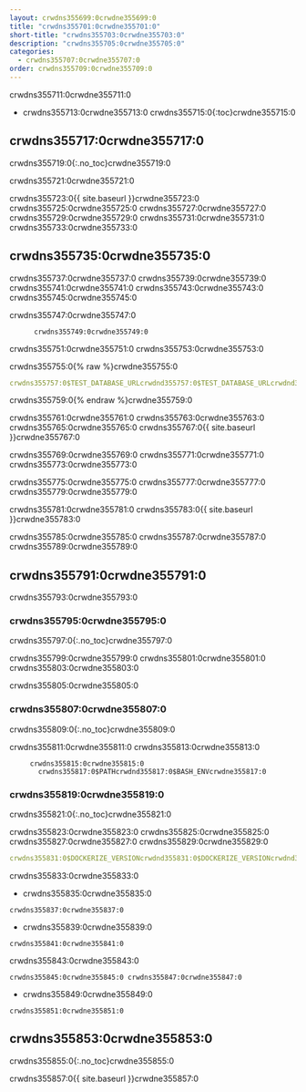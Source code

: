 ```yaml
---
layout: crwdns355699:0crwdne355699:0
title: "crwdns355701:0crwdne355701:0"
short-title: "crwdns355703:0crwdne355703:0"
description: "crwdns355705:0crwdne355705:0"
categories:
  - crwdns355707:0crwdne355707:0
order: crwdns355709:0crwdne355709:0
---
```


crwdns355711:0crwdne355711:0

* crwdns355713:0crwdne355713:0
crwdns355715:0{:toc}crwdne355715:0

## crwdns355717:0crwdne355717:0
crwdns355719:0{:.no_toc}crwdne355719:0

crwdns355721:0crwdne355721:0

crwdns355723:0{{ site.baseurl }}crwdne355723:0 crwdns355725:0crwdne355725:0 crwdns355727:0crwdne355727:0 crwdns355729:0crwdne355729:0 crwdns355731:0crwdne355731:0 crwdns355733:0crwdne355733:0

## crwdns355735:0crwdne355735:0

crwdns355737:0crwdne355737:0 crwdns355739:0crwdne355739:0 crwdns355741:0crwdne355741:0 crwdns355743:0crwdne355743:0 crwdns355745:0crwdne355745:0

crwdns355747:0crwdne355747:0

          crwdns355749:0crwdne355749:0

crwdns355751:0crwdne355751:0 crwdns355753:0crwdne355753:0

crwdns355755:0{% raw %}crwdne355755:0

```yaml
crwdns355757:0$TEST_DATABASE_URLcrwdnd355757:0$TEST_DATABASE_URLcrwdnd355757:0$TEST_DATABASE_URLcrwdne355757:0
```

crwdns355759:0{% endraw %}crwdne355759:0

crwdns355761:0crwdne355761:0 crwdns355763:0crwdne355763:0 crwdns355765:0crwdne355765:0 crwdns355767:0{{ site.baseurl }}crwdne355767:0

crwdns355769:0crwdne355769:0  crwdns355771:0crwdne355771:0 crwdns355773:0crwdne355773:0

crwdns355775:0crwdne355775:0 crwdns355777:0crwdne355777:0 crwdns355779:0crwdne355779:0

crwdns355781:0crwdne355781:0 crwdns355783:0{{ site.baseurl }}crwdne355783:0

crwdns355785:0crwdne355785:0 crwdns355787:0crwdne355787:0 crwdns355789:0crwdne355789:0

## crwdns355791:0crwdne355791:0

crwdns355793:0crwdne355793:0

### crwdns355795:0crwdne355795:0
crwdns355797:0{:.no_toc}crwdne355797:0

crwdns355799:0crwdne355799:0 crwdns355801:0crwdne355801:0 crwdns355803:0crwdne355803:0

crwdns355805:0crwdne355805:0

### crwdns355807:0crwdne355807:0
crwdns355809:0{:.no_toc}crwdne355809:0

crwdns355811:0crwdne355811:0 crwdns355813:0crwdne355813:0

```
     crwdns355815:0crwdne355815:0
       crwdns355817:0$PATHcrwdnd355817:0$BASH_ENVcrwdne355817:0
```

### crwdns355819:0crwdne355819:0
crwdns355821:0{:.no_toc}crwdne355821:0

crwdns355823:0crwdne355823:0 crwdns355825:0crwdne355825:0 crwdns355827:0crwdne355827:0 crwdns355829:0crwdne355829:0

```yaml
crwdns355831:0$DOCKERIZE_VERSIONcrwdnd355831:0$DOCKERIZE_VERSIONcrwdnd355831:0$DOCKERIZE_VERSIONcrwdnd355831:0$DOCKERIZE_VERSIONcrwdne355831:0
```

crwdns355833:0crwdne355833:0

- crwdns355835:0crwdne355835:0

`crwdns355837:0crwdne355837:0`

- crwdns355839:0crwdne355839:0

`crwdns355841:0crwdne355841:0`

crwdns355843:0crwdne355843:0

`crwdns355845:0crwdne355845:0 crwdns355847:0crwdne355847:0`

- crwdns355849:0crwdne355849:0

`crwdns355851:0crwdne355851:0`

## crwdns355853:0crwdne355853:0
crwdns355855:0{:.no_toc}crwdne355855:0

crwdns355857:0{{ site.baseurl }}crwdne355857:0


